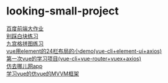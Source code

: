 # looking-small-project

<a href="https://zehongfan.github.io/work/Baidu_work.html">百度前端大作业</a>
<br>
<a href="https://zehongfan.github.io/work/nowhite/别踩白块.html">别踩白块练习</a>
<br>
<a href="https://zehongfan.github.io/work/pulzze/九宫格拼图.html">九宫格拼图练习</a>
<br>
<a href="https://zehongfan.github.io/work/small-vue-project/index.html#/">vue用element的24栏布局的小demo(vue-cli+element-ui+axios)</a>
<br>
<a href="https://zehongfan.github.io/work/first-vue-project/index.html#/home">第一次vue的学习项目(vue-cli+vue-router+vuex+axios)</a>
<br>
<a href="https://zehongfan.github.io/work/go-where-project/index.html#/" rel="nofollow">仿去哪儿网app</a>
<br>
<a href="https://zehongfan.github.io/work/MVVM-frame/index.html" rel="nofollow">学习vue的仿vue的MVVM框架</a>
